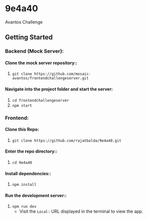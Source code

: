 # 9e4a40
Avantos Challenge
## Getting Started

### Backend (Mock Server):

#### Clone the mock server repository::

1. `git clone https://github.com/mosaic-avantos/frontendchallengeserver.git`

#### Navigate into the project folder and start the server:

1. `cd frontendchallengeserver`
2. `npm start`

### Frontend:

#### Clone this Repo:

1. `git clone https://github.com/rajatbalda/9e4a40.git`

#### Enter the repo directory::

1. `cd 9e4a40`

#### Install dependencies::
1. `npm install`

#### Run the development server::
1. `npm run dev`
    - Visit the `Local:` URL displayed in the terminal to view the app.
